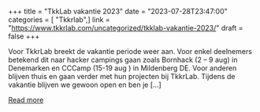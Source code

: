 +++
title = "TkkLab vakantie 2023"
date = "2023-07-28T23:47:00"
categories = [ "Tkkrlab",]
link = "https://www.tkkrlab.com/uncategorized/tkklab-vakantie-2023/"
draft = false
+++

Voor TkkrLab breekt de vakantie periode weer aan. Voor enkel deelnemers betekend dit naar hacker campings gaan zoals Bornhack (2 &#8211; 9 aug) in Denemarken en CCCamp (15-19 aug ) in Mildenberg DE. Voor anderen blijven thuis en gaan verder met hun projecten bij TkkrLab. Tijdens de vakantie blijven we gewoon open en ben je [&#8230;]

[Read more](https://www.tkkrlab.com/uncategorized/tkklab-vakantie-2023/)